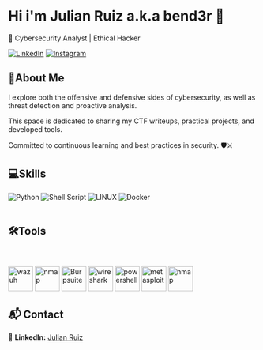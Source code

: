 # Hi i'm Julian Ruiz a.k.a bend3r 👋
🔐 Cybersecurity Analyst | Ethical Hacker

[![LinkedIn](https://img.shields.io/badge/LinkedIn-%230077B5.svg?style=for-the-badge&logo=linkedin&logoColor=white)](https://www.linkedin.com/in/julianruizs/)
[![Instagram](https://img.shields.io/badge/Instagram-%23E4405F.svg?style=for-the-badge&logo=Instagram&logoColor=white)](https://www.instagram.com/akabend3r/)


## 📌About Me 

I explore both the offensive and defensive sides of cybersecurity, as well as threat detection and proactive analysis.

This space is dedicated to sharing my CTF writeups, practical projects, and developed tools.

Committed to continuous learning and best practices in security. 🛡️⚔️

## 💻Skills
![Python](https://img.shields.io/badge/python-3670A0?style=for-the-badge&logo=python&logoColor=ffdd54) ![Shell Script](https://img.shields.io/badge/shell_script-%23121011.svg?style=for-the-badge&logo=gnu-bash&logoColor=white) ![LINUX](https://img.shields.io/badge/Linux-FCC624?style=for-the-badge&logo=linux&logoColor=black) ![Docker](https://img.shields.io/badge/docker-%230db7ed.svg?style=for-the-badge&logo=docker&logoColor=white) <br><br>
## 🛠️Tools
<br><br>
<img src="https://avatars.githubusercontent.com/u/13752566?v=4&s=400" alt="wazuh" width="50" />
<img src="https://upload.wikimedia.org/wikipedia/commons/thumb/2/2b/Kali-dragon-icon.svg/2048px-Kali-dragon-icon.svg.png" alt="nmap" width="50" />
<img src="https://gitlab.com/uploads/-/system/project/avatar/40090554/kali-burpsuite.png" alt="Burpsuite" width="50" />
<img src="https://cdn.icon-icons.com/icons2/1508/PNG/512/wireshark_104082.png" alt="wireshark" width="50" />
<img src="https://www.kali.org/tools/powershell/images/powershell-logo.svg" alt="powershell" width="50" />
<img src="https://www.kali.org/tools/metasploit-framework/images/metasploit-framework-logo.svg" alt="metasploit" width="50" />
<img src="https://nmap.org/images/nmap-logo-256x256.png" alt="nmap" width="50" />




## 📬 Contact
🔗 **LinkedIn:** [Julian Ruiz](https://www.linkedin.com/in/julianruizs/)
